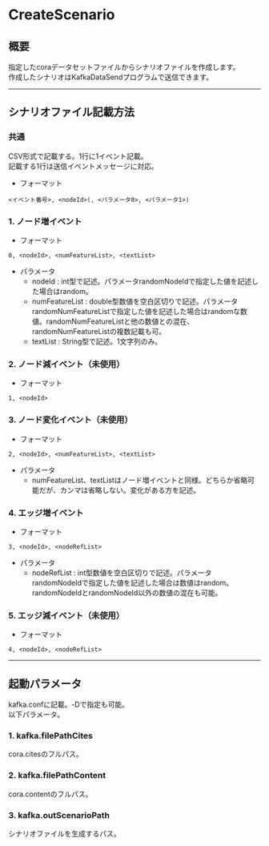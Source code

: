# CreateScenario
## 概要
指定したcoraデータセットファイルからシナリオファイルを作成します。<br>
作成したシナリオはKafkaDataSendプログラムで送信できます。

<hr>

## シナリオファイル記載方法
### 共通
CSV形式で記載する。1行に1イベント記載。  
記載する1行は送信イベントメッセージに対応。
- フォーマット
```
<イベント番号>, <nodeId>(, <パラメータ0>, <パラメータ1>) 
```
    
### 1. ノード増イベント
- フォーマット
```
0, <nodeId>, <numFeatureList>, <textList>
```
- パラメータ
    - nodeId : int型で記述。パラメータrandomNodeIdで指定した値を記述した場合はrandom。
    - numFeatureList : double型数値を空白区切りで記述。パラメータrandomNumFeatureListで指定した値を記述した場合はrandomな数値。randomNumFeatureListと他の数値との混在、randomNumFeatureListの複数記載も可。
    - textList : String型で記述。1文字列のみ。

### 2. ノード減イベント（未使用）
- フォーマット
```
1, <nodeId>
```

### 3. ノード変化イベント（未使用）
- フォーマット
```
2, <nodeId>, <numFeatureList>, <textList>
```
- パラメータ
    - numFeatureList、textListはノード増イベントと同様。どちらか省略可能だが、カンマは省略しない。変化がある方を記述。 

### 4. エッジ増イベント
- フォーマット
```
3, <nodeId>, <nodeRefList>
```
- パラメータ
  - nodeRefList : int型数値を空白区切りで記述。パラメータrandomNodeIdで指定した値を記述した場合は数値はrandom。randomNodeIdとrandomNodeId以外の数値の混在も可能。

### 5. エッジ減イベント（未使用）
- フォーマット
```
4, <nodeId>, <nodeRefList>
```

<hr>

## 起動パラメータ
kafka.confに記載。-Dで指定も可能。  
以下パラメータ。

### 1. kafka.filePathCites
cora.citesのフルパス。
### 2. kafka.filePathContent
cora.contentのフルパス。
### 3. kafka.outScenarioPath
シナリオファイルを生成するパス。


